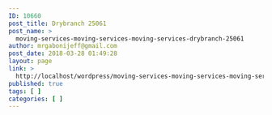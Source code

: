 ```yaml
---
ID: 10660
post_title: Drybranch 25061
post_name: >
  moving-services-moving-services-moving-services-drybranch-25061
author: mrgabonijeff@gmail.com
post_date: 2018-03-28 01:49:28
layout: page
link: >
  http://localhost/wordpress/moving-services-moving-services-moving-services-drybranch-25061/
published: true
tags: [ ]
categories: [ ]
---
```

